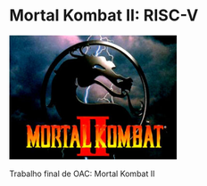 # Mortal Kombat II: RISC-V

<img src="./.github/mk-ii.jpg" width="300" styles="border-radius: 10px;">

Trabalho final de OAC: Mortal Kombat II
